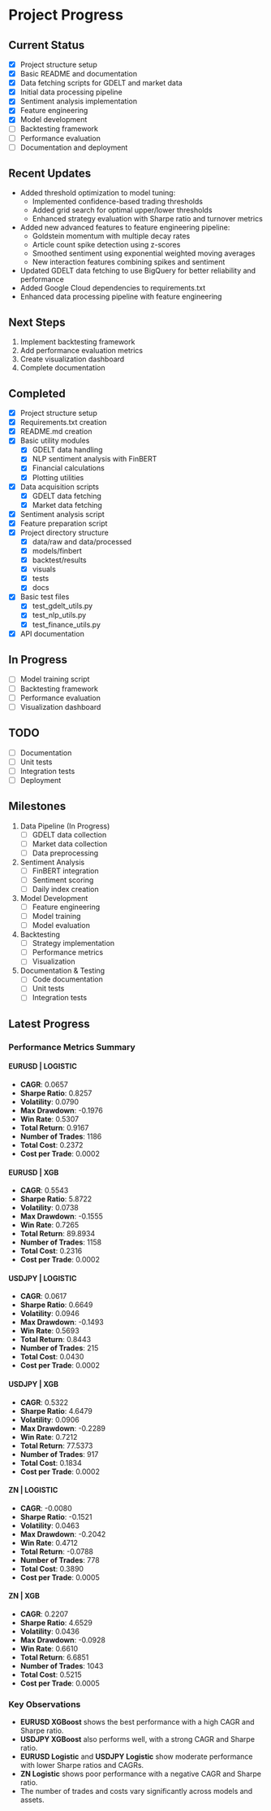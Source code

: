 # Project Progress

## Current Status
- [x] Project structure setup
- [x] Basic README and documentation
- [x] Data fetching scripts for GDELT and market data
- [x] Initial data processing pipeline
- [x] Sentiment analysis implementation
- [x] Feature engineering
- [x] Model development
- [ ] Backtesting framework
- [ ] Performance evaluation
- [ ] Documentation and deployment

## Recent Updates
- Added threshold optimization to model tuning:
  - Implemented confidence-based trading thresholds
  - Added grid search for optimal upper/lower thresholds
  - Enhanced strategy evaluation with Sharpe ratio and turnover metrics
- Added new advanced features to feature engineering pipeline:
  - Goldstein momentum with multiple decay rates
  - Article count spike detection using z-scores
  - Smoothed sentiment using exponential weighted moving averages
  - New interaction features combining spikes and sentiment
- Updated GDELT data fetching to use BigQuery for better reliability and performance
- Added Google Cloud dependencies to requirements.txt
- Enhanced data processing pipeline with feature engineering

## Next Steps
1. Implement backtesting framework
2. Add performance evaluation metrics
3. Create visualization dashboard
4. Complete documentation

## Completed
- [x] Project structure setup
- [x] Requirements.txt creation
- [x] README.md creation
- [x] Basic utility modules
  - [x] GDELT data handling
  - [x] NLP sentiment analysis with FinBERT
  - [x] Financial calculations
  - [x] Plotting utilities
- [x] Data acquisition scripts
  - [x] GDELT data fetching
  - [x] Market data fetching
- [x] Sentiment analysis script
- [x] Feature preparation script
- [x] Project directory structure
  - [x] data/raw and data/processed
  - [x] models/finbert
  - [x] backtest/results
  - [x] visuals
  - [x] tests
  - [x] docs
- [x] Basic test files
  - [x] test_gdelt_utils.py
  - [x] test_nlp_utils.py
  - [x] test_finance_utils.py
- [x] API documentation

## In Progress
- [ ] Model training script
- [ ] Backtesting framework
- [ ] Performance evaluation
- [ ] Visualization dashboard

## TODO
- [ ] Documentation
- [ ] Unit tests
- [ ] Integration tests
- [ ] Deployment

## Milestones
1. Data Pipeline (In Progress)
   - [ ] GDELT data collection
   - [ ] Market data collection
   - [ ] Data preprocessing

2. Sentiment Analysis
   - [ ] FinBERT integration
   - [ ] Sentiment scoring
   - [ ] Daily index creation

3. Model Development
   - [ ] Feature engineering
   - [ ] Model training
   - [ ] Model evaluation

4. Backtesting
   - [ ] Strategy implementation
   - [ ] Performance metrics
   - [ ] Visualization

5. Documentation & Testing
   - [ ] Code documentation
   - [ ] Unit tests
   - [ ] Integration tests

## Latest Progress

### Performance Metrics Summary

#### EURUSD | LOGISTIC
- **CAGR**: 0.0657
- **Sharpe Ratio**: 0.8257
- **Volatility**: 0.0790
- **Max Drawdown**: -0.1976
- **Win Rate**: 0.5307
- **Total Return**: 0.9167
- **Number of Trades**: 1186
- **Total Cost**: 0.2372
- **Cost per Trade**: 0.0002

#### EURUSD | XGB
- **CAGR**: 0.5543
- **Sharpe Ratio**: 5.8722
- **Volatility**: 0.0738
- **Max Drawdown**: -0.1555
- **Win Rate**: 0.7265
- **Total Return**: 89.8934
- **Number of Trades**: 1158
- **Total Cost**: 0.2316
- **Cost per Trade**: 0.0002

#### USDJPY | LOGISTIC
- **CAGR**: 0.0617
- **Sharpe Ratio**: 0.6649
- **Volatility**: 0.0946
- **Max Drawdown**: -0.1493
- **Win Rate**: 0.5693
- **Total Return**: 0.8443
- **Number of Trades**: 215
- **Total Cost**: 0.0430
- **Cost per Trade**: 0.0002

#### USDJPY | XGB
- **CAGR**: 0.5322
- **Sharpe Ratio**: 4.6479
- **Volatility**: 0.0906
- **Max Drawdown**: -0.2289
- **Win Rate**: 0.7212
- **Total Return**: 77.5373
- **Number of Trades**: 917
- **Total Cost**: 0.1834
- **Cost per Trade**: 0.0002

#### ZN | LOGISTIC
- **CAGR**: -0.0080
- **Sharpe Ratio**: -0.1521
- **Volatility**: 0.0463
- **Max Drawdown**: -0.2042
- **Win Rate**: 0.4712
- **Total Return**: -0.0788
- **Number of Trades**: 778
- **Total Cost**: 0.3890
- **Cost per Trade**: 0.0005

#### ZN | XGB
- **CAGR**: 0.2207
- **Sharpe Ratio**: 4.6529
- **Volatility**: 0.0436
- **Max Drawdown**: -0.0928
- **Win Rate**: 0.6610
- **Total Return**: 6.6851
- **Number of Trades**: 1043
- **Total Cost**: 0.5215
- **Cost per Trade**: 0.0005

### Key Observations
- **EURUSD XGBoost** shows the best performance with a high CAGR and Sharpe ratio.
- **USDJPY XGBoost** also performs well, with a strong CAGR and Sharpe ratio.
- **EURUSD Logistic** and **USDJPY Logistic** show moderate performance with lower Sharpe ratios and CAGRs.
- **ZN Logistic** shows poor performance with a negative CAGR and Sharpe ratio.
- The number of trades and costs vary significantly across models and assets. 
